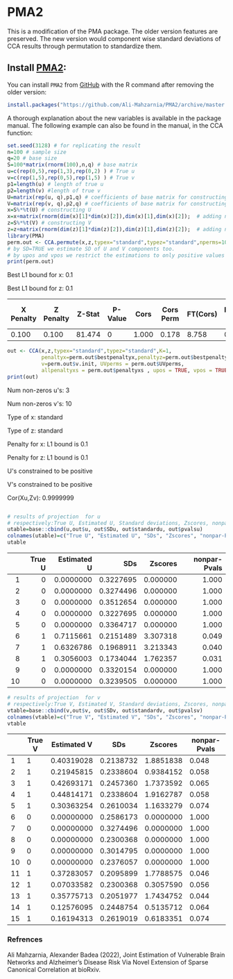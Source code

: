 # PMA2
This is a modification of the PMA package. The older version features are preserved.
The new version would component wise standard deviations of CCA results through permutation to standardize them.


## Install [PMA2](https://github.com/Ali-Mahzarnia/PMA2):  
You can install `PMA2` from [GitHub](https://github.com/Ali-Mahzarnia/PMA2) with the R command after removing the older version:
```R
install.packages("https://github.com/Ali-Mahzarnia/PMA2/archive/master.tar.gz", repos = NULL, type="source")
```
A thorough explanation about the new variables is available in the package manual. The following example can also be found in the manual, in the CCA function:
```R
set.seed(3128) # for replicating the result
n=100 # sample size
q=20 # base size
S=100*matrix(rnorm(100),n,q) # base matrix
u=c(rep(0,5),rep(1,3),rep(0,2) ) # True u
v=c(rep(1,5),rep(0,5),rep(1,5) ) # True v
p1=length(u) # length of true u
p2=length(v) #length of true v
U=matrix(rep(u, q),p1,q) # coefficients of base matrix for constructing X
V=matrix(rep(v, q),p2,q) # coefficients of base matrix for constructing Z
x=S%*%t(U) # constructing U
x=x+matrix(rnorm(dim(x)[1]*dim(x)[2]),dim(x)[1],dim(x)[2]);  # adding noise
z=S%*%t(V) # constructing V
z=z+matrix(rnorm(dim(z)[1]*dim(z)[2]),dim(z)[1],dim(z)[2]);  # adding noise
library(PMA)
perm.out <- CCA.permute(x,z,typex="standard",typez="standard",nperms=1000, SD=TRUE, upos = TRUE, vpos = TRUE) 
# by SD=TRUE we estimate SD of U and V components too.
# by upos and vpos we restrict the estimations to only positive values but this isn't necessary generally
print(perm.out)
```
Best L1 bound for x:  0.1

Best L1 bound for z:  0.1

| X Penalty | Z Penalty | Z-Stat | P-Value | Cors  | Cors Perm | FT(Cors) | FT(Cors Perm) | # U's Non-Zero | # Vs Non-Zero |
|-----------|-----------|--------|---------|-------|-----------|----------|---------------|----------------|---------------|
| 0.100     | 0.100     | 81.474 | 0       | 1.000 | 0.178     | 8.758    | 0.180         | 3              | 10            |


```R
out <- CCA(x,z,typex="standard",typez="standard",K=1,
           penaltyx=perm.out$bestpenaltyx,penaltyz=perm.out$bestpenaltyz,
           v=perm.out$v.init, UVperms = perm.out$UVperms, 
           allpenaltyxs = perm.out$penaltyxs , upos = TRUE, vpos = TRUE)
print(out)
```

Num non-zeros u's:  3 

Num non-zeros v's:  10 

Type of x:  standard 

Type of z:  standard 

Penalty for x: L1 bound is  0.1 

Penalty for z: L1 bound is  0.1 

U's constrained to be positive

V's constrained to be positive

Cor(Xu,Zv):  0.9999999

```R

# results of projection  for u
# respectively:True U, Estimated U, Standard deviations, Zscores, nonparametric-Pvalues
utable=base::cbind(u,out$u, out$SDu, out$standardu, out$pvalsu) 
colnames(utable)=c("True U", "Estimated U", "SDs", "Zscores", "nonpar-Pvals")
utable
```
|    | True U | Estimated U |       SDs |  Zscores | nonpar-Pvals |
|---:|-------:|------------:|----------:|---------:|-------------:|
|  1 |      0 |   0.0000000 | 0.3227695 | 0.000000 |        1.000 |
|  2 |      0 |   0.0000000 | 0.3274496 | 0.000000 |        1.000 |
|  3 |      0 |   0.0000000 | 0.3512654 | 0.000000 |        1.000 |
|  4 |      0 |   0.0000000 | 0.3227695 | 0.000000 |        1.000 |
|  5 |      0 |   0.0000000 | 0.3364717 | 0.000000 |        1.000 |
|  6 |      1 |   0.7115661 | 0.2151489 | 3.307318 |        0.049 |
|  7 |      1 |   0.6326786 | 0.1968911 | 3.213343 |        0.040 |
|  8 |      1 |   0.3056003 | 0.1734044 | 1.762357 |        0.031 |
|  9 |      0 |   0.0000000 | 0.3320154 | 0.000000 |        1.000 |
| 10 |      0 |   0.0000000 | 0.3239505 | 0.000000 |        1.000 |

```R
# results of projection  for v
# respectively:True V, Estimated V, Standard deviations, Zscores, nonparametric-Pvalues
vtable=base::cbind(v,out$v, out$SDv, out$standardv, out$pvalsv) 
colnames(vtable)=c("True V", "Estimated V", "SDs", "Zscores", "nonpar-Pvals")
vtable

```
|    | True V | Estimated V | SDs       | Zscores   | nonpar-Pvals |
|----|--------|-------------|-----------|-----------|--------------|
|  1 |      1 |  0.40319028 | 0.2138732 | 1.8851838 |        0.048 |
|  2 |      1 |  0.21945815 | 0.2338604 | 0.9384152 |        0.058 |
|  3 |      1 |  0.42693171 | 0.2457360 | 1.7373592 |        0.065 |
|  4 |      1 |  0.44814171 | 0.2338604 | 1.9162787 |        0.058 |
|  5 |      1 |  0.30363254 | 0.2610034 | 1.1633279 |        0.074 |
|  6 |      0 |  0.00000000 | 0.2586173 | 0.0000000 |        1.000 |
|  7 |      0 |  0.00000000 | 0.3274496 | 0.0000000 |        1.000 |
|  8 |      0 |  0.00000000 | 0.2300368 | 0.0000000 |        1.000 |
|  9 |      0 |  0.00000000 | 0.3014795 | 0.0000000 |        1.000 |
| 10 |      0 |  0.00000000 | 0.2376057 | 0.0000000 |        1.000 |
| 11 |      1 |  0.37283057 | 0.2095899 | 1.7788575 |        0.046 |
| 12 |      1 |  0.07033582 | 0.2300368 | 0.3057590 |        0.056 |
| 13 |      1 |  0.35775713 | 0.2051977 | 1.7434752 |        0.044 |
| 14 |      1 |  0.12576095 | 0.2448754 | 0.5135712 |        0.064 |
| 15 |      1 |  0.16194313 | 0.2619019 | 0.6183351 |        0.074 |


### Refrences

Ali Mahzarnia, Alexander Badea (2022), Joint Estimation of Vulnerable Brain Networks and Alzheimer’s Disease Risk Via Novel Extension of Sparse Canonical Correlation at bioRxiv. 

